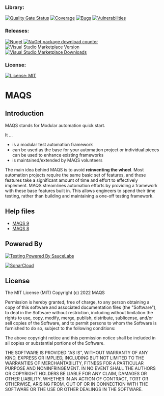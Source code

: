 ### Library:  
[![Quality Gate Status](https://sonarcloud.io/api/project_badges/measure?project=MAQS-Framework_maqs-dotnet&metric=alert_status)](https://sonarcloud.io/dashboard?id=MAQS-Framework_maqs-dotnet) [![Coverage](https://sonarcloud.io/api/project_badges/measure?project=MAQS-Framework_maqs-dotnet&metric=coverage)](https://sonarcloud.io/dashboard?id=MAQS-Framework_maqs-dotnet) [![Bugs](https://sonarcloud.io/api/project_badges/measure?project=MAQS-Framework_maqs-dotnet&metric=bugs)](https://sonarcloud.io/dashboard?id=MAQS-Framework_maqs-dotnet) [![Vulnerabilities](https://sonarcloud.io/api/project_badges/measure?project=MAQS-Framework_maqs-dotnet&metric=vulnerabilities)](https://sonarcloud.io/dashboard?id=MAQS-Framework_maqs-dotnet)  

### Releases:  
[![Nuget](https://img.shields.io/nuget/v/Maqs.svg?label=Main%20Nuget%20Package)](https://www.nuget.org/packages/Maqs/) [![NuGet package download counter](https://img.shields.io/badge/dynamic/xml?color=green&label=All%20Package%20Downloads&query=%2F%2Fdiv%5B%40class%3D%22statistic%22%5D%5B2%5D%2F%2F%2A%5B%40class%3D%22value%22%5D&url=https%3A%2F%2Fwww.nuget.org%2Fprofiles%2FCognizantSoftvision)](https://www.nuget.org/packages/Maqs/)   
[![Visual Studio Marketplace Version](https://img.shields.io/visual-studio-marketplace/v/vs-publisher-1465771.MAQSOpenFramework.svg?label=Visual%20Studio%20Extension)](https://marketplace.visualstudio.com/items?itemName=vs-publisher-1465771.MAQSOpenFramework) [![Visual Studio Marketplace Downloads](https://img.shields.io/visual-studio-marketplace/d/vs-publisher-1465771.MAQSOpenFramework?label=Extension%20Downloads)](https://marketplace.visualstudio.com/items?itemName=vs-publisher-1465771.MAQSOpenFramework)  


### License:  
[![License: MIT](https://img.shields.io/badge/License-MIT-green.svg)](https://raw.githubusercontent.com/MAQS-Framework/maqs-dotnet-templates/main/LICENSE)

# MAQS

## Introduction

MAQS stands for Modular automation quick start.

It …

-	is a modular test automation framework 
-	can be used as the base for your automation project or individual pieces can be used to enhance existing frameworks 
-	is maintained/extended by MAQS volunteers

The main idea behind MAQS is to avoid **reinventing the wheel**. Most automation projects require the same basic set of features, and these features take a significant amount of time and effort to effectively implement.  MAQS streamlines automation efforts by providing a framework with these base features built in. This allows engineers to spend their time testing, rather than building and maintaining a one-off testing framework.


## Help files

- [MAQS 9](https://MAQS-Framework.github.io/maqs-dotnet-templates/#/MAQS_9/Introduction)
- [MAQS 8](https://MAQS-Framework.github.io/maqs-dotnet-templates/#/MAQS_8/Introduction)

## Powered By

[![Testing Powered By SauceLabs](https://opensource.saucelabs.com/images/opensauce/powered-by-saucelabs-badge-white.png?sanitize=true "Testing Powered By SauceLabs")](https://saucelabs.com)

[![SonarCloud](https://sonarcloud.io/images/project_badges/sonarcloud-white.svg)](https://sonarcloud.io/dashboard?id=MAQS-Framework_maqs-dotnet)

## License

The MIT License (MIT)
Copyright (c) 2022 MAQS

Permission is hereby granted, free of charge, to any person obtaining a copy of this software and associated documentation files (the "Software"), to deal in the Software without restriction, including without limitation the rights to use, copy, modify, merge, publish, distribute, sublicense, and/or sell copies of the Software, and to permit persons to whom the Software is furnished to do so, subject to the following conditions:

The above copyright notice and this permission notice shall be included in all copies or substantial portions of the Software.

THE SOFTWARE IS PROVIDED "AS IS", WITHOUT WARRANTY OF ANY KIND, EXPRESS OR IMPLIED, INCLUDING BUT NOT LIMITED TO THE WARRANTIES OF MERCHANTABILITY, FITNESS FOR A PARTICULAR PURPOSE AND NONINFRINGEMENT. IN NO EVENT SHALL THE AUTHORS OR COPYRIGHT HOLDERS BE LIABLE FOR ANY CLAIM, DAMAGES OR OTHER LIABILITY, WHETHER IN AN ACTION OF CONTRACT, TORT OR OTHERWISE, ARISING FROM, OUT OF OR IN CONNECTION WITH THE SOFTWARE OR THE USE OR OTHER DEALINGS IN THE SOFTWARE.
